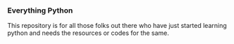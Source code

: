 ### Everything Python
This repository is for all those folks out there who have just started learning python and needs the resources or codes for the same.